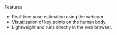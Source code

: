 Features

- Real-time pose estimation using the webcam.
- Visualization of key points on the human body.
- Lightweight and runs directly in the web browser.
